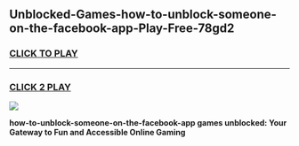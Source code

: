 
## Unblocked-Games-how-to-unblock-someone-on-the-facebook-app-Play-Free-78gd2
<h3>
<a href="https://premium76.site?title=how-to-unblock-someone-on-the-facebook-app&ref=20M">CLICK TO PLAY</a></h3>
<hr>

<h3>
<a href="https://premium76.site?title=how-to-unblock-someone-on-the-facebook-app&ref=20M">CLICK 2 PLAY</a>
  
</h3>

<a href="https://premium76.site?title=how-to-unblock-someone-on-the-facebook-app&ref=19M"><img src="https://clearcache.store/games.png"></a>


**how-to-unblock-someone-on-the-facebook-app games unblocked: Your Gateway to Fun and Accessible Online Gaming**
